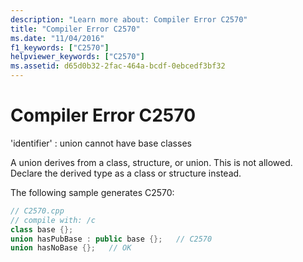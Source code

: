 ```yaml
---
description: "Learn more about: Compiler Error C2570"
title: "Compiler Error C2570"
ms.date: "11/04/2016"
f1_keywords: ["C2570"]
helpviewer_keywords: ["C2570"]
ms.assetid: d65d0b32-2fac-464a-bcdf-0ebcedf3bf32
---
```

# Compiler Error C2570

'identifier' : union cannot have base classes

A union derives from a class, structure, or union. This is not allowed. Declare the derived type as a class or structure instead.

The following sample generates C2570:

```cpp
// C2570.cpp
// compile with: /c
class base {};
union hasPubBase : public base {};   // C2570
union hasNoBase {};   // OK
```
